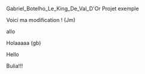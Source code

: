 Gabriel_Botelho_Le_King_De_Val_D'Or
Projet exemple

Voici ma modification ! (Jm)

allo

Holaaaaa (gb)

Hello

Bulia!!!
